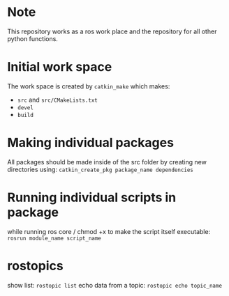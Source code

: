 # Note
This repository works as a ros work place and the repository for all other python functions.

# Initial work space
The work space is created by ```catkin_make``` which makes:
- ```src``` and ```src/CMakeLists.txt```
- ```devel```
- ```build```

# Making individual packages
All packages should be made inside of the src folder by creating new directories using:
```catkin_create_pkg package_name dependencies```

# Running individual scripts in package
while running ros core / chmod +x to make the script itself executable:
```rosrun module_name script_name```

# rostopics
show list:
```rostopic list```
echo data from a topic:
```rostopic echo topic_name```